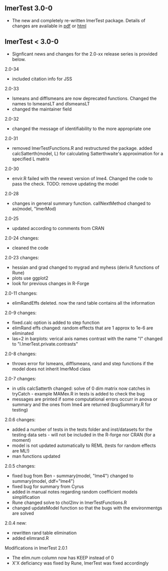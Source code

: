 lmerTest 3.0-0
------------------
 
  * The new and completely re-written lmerTest package. Details of changes are 
    available in [pdf](https://github.com/runehaubo/lmerTestR/blob/master/pkg_notes/new_lmerTest.pdf) or [html](http://htmlpreview.github.io/?https://github.com/runehaubo/lmerTestR/blob/master/pkg_notes/new_lmerTest.html)
  

lmerTest < 3.0-0
------------------

  * Signficant news and changes for the 2.0-xx release series is provided below.

2.0-34

- included citation info for JSS

2.0-33

- lsmeans and difflsmeans are now deprecated functions. Changed the names to lsmeansLT and dlsmeansLT
- changed the maintainer field


2.0-32

- changed the message of identifiability to the more appropriate one

2.0-31

- removed lmerTestFunctions.R and restructured the package. added calcSatterth(model, L) for  calculating Satterthwaite's approximation for a specified L matrix 

2.0-30

- envir.R failed with the newest version of lme4. Changed the code to pass the check. TODO: remove updating the model

2.0-28

- changes in general summary function.  callNextMethod changed to as(model, "lmerMod)

2.0-25 

- updated according to comments from CRAN

2.0-24 changes:

- cleaned the code


2.0-23 changes:

- hessian and grad changed to mygrad and myhess (deriv.R functions of Rune)
- plots use ggplot2
- look for  previous changes in R-Forge

2.0-11 changes:

- elimRandEffs deleted. now the rand table contains all the information

2.0-9 changes:

- fixed.calc option is added to step function
- elimRand effs changed: random effects that are 1 approx to 1e-6 are eliminated
- las=2 in barplots: verical axis names
contrast with the name "l" changed to "l.lmerTest.private.contrasts"

2.0-8 changes:

- throws error for lsmeans, difflsmeans, rand and step functions if the model does not inherit lmerMod class

2.0-7 changes:

- in utils calcSatterth changed: solve of 0 dim matrix now catches in tryCatch - example MAMex.R in tests is added to check the bug
- messages are printed if some computational errors occurr in anova or summary and the ones from lme4 are returned (bugSummary.R for testing)

2.0.6 changes:

- added a number of tests in the tests folder and inst/datasets for the testing data sets - will not be included in the R-forge nor CRAN (for a moment)
- model is not updated automatically to REML (tests for random effects are ML!)
- man functions updated

2.0.5 changes:

- fixed bug from Ben - summary(model, "lme4") changed to summary(model, ddf="lme4")
- fixed bug for summary from Cyrus
- added in manual notes regarding random coefficient models simplification
- Rune changed solve to chol2inv in lmerTestFunctions.R
- changed updateModel function so that the bugs with the environmentgs are solved

2.0.4 new:

- rewritten rand table elimination
- added elimrand.R


Modifications in lmerTest 2.0.1

- The elim.num column now has KEEP instead of 0
- X'X deficiancy was fixed by Rune, lmerTest was fixed accordingly 
